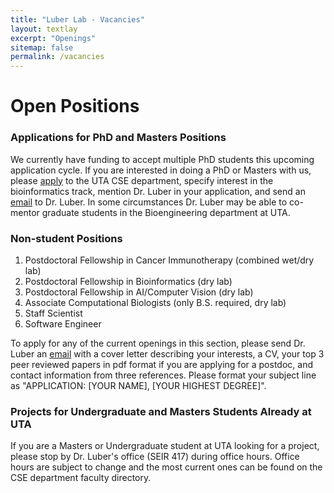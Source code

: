 ```yaml
---
title: "Luber Lab - Vacancies"
layout: textlay
excerpt: "Openings"
sitemap: false
permalink: /vacancies
---
```


# Open Positions

### Applications for PhD and Masters Positions
We currently have funding to accept multiple PhD students this upcoming
application cycle.
If you are interested in doing a PhD or Masters with us, please [apply](https://www.uta.edu/admissions/apply/graduate) to
the UTA CSE department, specify interest in the bioinformatics track, mention
Dr. Luber in your application, and send an [email](mailto:jacob.luber@uta.edu) to Dr. Luber. In some
circumstances Dr. Luber may be able to co-mentor graduate students in the
Bioengineering department at UTA.

### Non-student Positions

1. Postdoctoral Fellowship in Cancer Immunotherapy (combined wet/dry lab)
2. Postdoctoral Fellowship in Bioinformatics (dry lab)
3. Postdoctoral Fellowship in AI/Computer Vision (dry lab)
4. Associate Computational Biologists (only B.S. required, dry lab)
5. Staff Scientist
6. Software Engineer

To apply for any of the current openings in this section, please send Dr. Luber an
[email](mailto:jacob.luber@uta.edu) with a cover letter describing your
interests, a CV, your top 3 peer reviewed papers in pdf format if you are
applying for a postdoc, and contact
information from three references. Please format your subject line as
"APPLICATION: [YOUR NAME], [YOUR HIGHEST DEGREE]".

### Projects for Undergraduate and Masters Students Already at UTA
If you are a Masters or Undergraduate student at UTA looking for a project, please stop by Dr. Luber's office (SEIR 417) during office hours. Office hours are subject to change and the most current ones can be found on the CSE department faculty directory.



